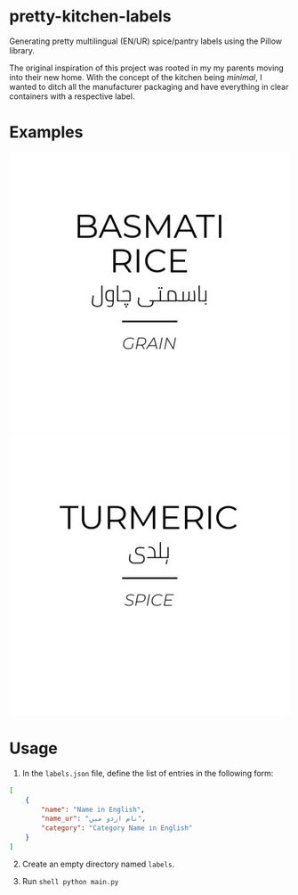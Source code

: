 # pretty-kitchen-labels
 Generating pretty multilingual (EN/UR) spice/pantry labels using the
 Pillow library.

 The original inspiration of this project was rooted in my my parents moving
 into their new home. With the concept of the kitchen being *minimal*, I wanted
 to ditch all the manufacturer packaging and have everything in clear containers
 with a respective label.

# Examples

![BasmatiRice](example/Basmati%20Rice.jpeg)
![Turmeric](example/Turmeric.jpeg)

# Usage
 1. In the `labels.json` file, define the list of entries in the following form:
```json
[
    {
        "name": "Name in English",
        "name_ur": "نام اردو میں",
        "category": "Category Name in English"
    }
]
```
2. Create an empty directory named `labels`.

3. Run ```shell python main.py```
